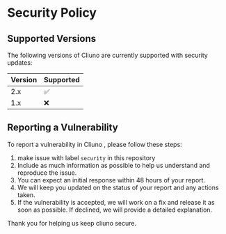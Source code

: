 # Security Policy

## Supported Versions

The following versions of Cliuno are currently supported with security updates:

| Version | Supported          |
| ------- | ------------------ |
| 2.x     | :white_check_mark: |
| 1.x     | :x:                |

## Reporting a Vulnerability

To report a vulnerability in Cliuno , please follow these steps:

1. make issue with label `security` in this repository
2. Include as much information as possible to help us understand and reproduce the issue.
3. You can expect an initial response within 48 hours of your report.
4. We will keep you updated on the status of your report and any actions taken.
5. If the vulnerability is accepted, we will work on a fix and release it as soon as possible. If declined, we will provide a detailed explanation.

Thank you for helping us keep cliuno secure.
